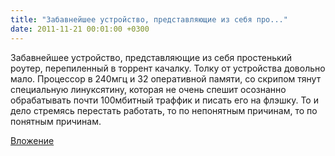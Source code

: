 ```yaml
---
title: "Забавнейшее устройство, представляющие из себя про..."
date: 2011-11-21 00:01:00 +0300
---
```


Забавнейшее устройство, представляющие из себя простенький роутер, перепиленный в торрент качалку. Толку от устройства довольно мало. Процессор в 240мгц и 32 оперативной памяти, со скрипом тянут специальную линуксятину, которая не очень спешит осознанно обрабатывать почти 100мбитный траффик и писать его на флэшку. То и дело стремясь перестать работать, то по непонятным причинам, то по понятным причинам.

[Вложение](/assets/vk_photos/4/x_13ffd86c.jpg)
